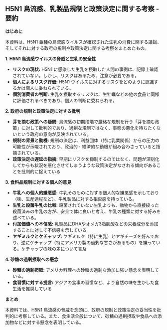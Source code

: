 ## H5N1 鳥流感、乳製品規制と政策決定に関する考察 - 要約

**はじめに**

本資料は、H5N1 亜種の鳥流感ウイルスが確認された生乳の消費に関する議論、そしてそれに対する政府の規制や政策決定に関する考察をまとめたもの。

**1. H5N1 鳥流感ウイルスの脅威と生乳の安全性**

*   **リスクの現状:** H5N1 に感染した生乳を摂取した人間の事例は、記録上確認されていない。しかし、リスクはあるため、注意が必要である。
*   **個人によるリスク評価:** H5N1 ウイルスに対するリスクをどのように認識するかは個人に委ねられている。
*   **個別消費者の判断:** 生乳を摂取するリスクは、生牡蠣などの他の食品と同様に評価されるべきであり、個人の判断に委ねられる。

**2. 政府の規制と政策決定に対する批判**

*   **芽を摘む政策への疑問:** 鳥流感の初期段階で厳格な規制を行う「芽を摘む政策」に対して批判的であり、過剰な規制ではなく、事態の悪化を待ちたくないという政府の意向が反映されている。
*   **規制の背景と動機:** 規制の決定は、利益団体（特に乳業関係）からの圧力の可能性が示唆されており、政治的・経済的な動機が組み合わさっていると指摘されている。
*  **政策決定の遅延の指摘:** 早期にリスクを抑制するのではなく、問題が深刻化してからも状況を悪化させてしまうような政策決定がなされる傾向があることを批判的に捉えている

**3. 食料品規制に対する個人的意見**

*   **牛乳への個人的嫌悪感:** 牛乳そのものに対する個人的な嫌悪感を示しており（味、生産過程など）、牛乳製品に対する拒否感を持っている。
*  **生乳と殺菌牛乳の比較:** 殺菌されていない生乳よりも、動物から直接絞った殺菌済みの牛乳の方が、安全で体に良いと考え、牛乳の種類に対する好みを述べている。
* **付加価値への不信感:** 乳製品にDHAやオメガ3脂肪酸などの栄養成分を添加することに対して不信感を示している
*   **ヤギミルクとケチャップ:** ヤギミルク（特に生乳）とヤギチーズを好んでおり、逆にケチャップ（特にアメリカ製の過剰な甘さがあるもの）を嫌っている。ケチャップの味の差について言及

**4. 砂糖の過剰摂取への懸念**

*   **砂糖の過剰摂取:** アメリカ料理への砂糖の過剰な添加に強い懸念を表明している。
*   **食習慣に対する提言:** アジアの食事の習慣など、より自然の味を生かした食生活を推奨している

**まとめ**

本資料では、H5N1 鳥流感の脅威を念頭に、政府の規制と政策決定の妥当性を批判的に考察している。また、食生活全般について、砂糖の過剰摂取や食品への添加物などに対する懸念を表明している。